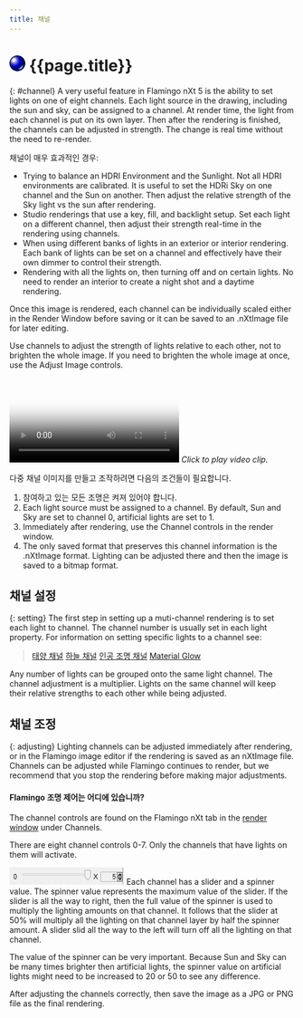 ```yaml
---
title: 채널
---
```


# ![images/render.svg](images/render.svg) {{page.title}}
{: #channel}
A very useful feature in Flamingo nXt 5 is the ability to set lights on one of eight channels. Each light source in the drawing, including the sun and sky, can be assigned to a channel. At render time, the light from each channel is put on its own layer.  Then after the rendering is finished, the channels can be adjusted in strength.  The change is real time without the need to re-render.  

채널이 매우 효과적인 경우:

* Trying to balance an HDRI Environment and the Sunlight.  Not all HDRI environments are calibrated.  It is useful to set the HDRi Sky on one channel and the Sun on another.  Then adjust the relative strength of the Sky light vs the sun after rendering.
* Studio renderings that use a key, fill, and backlight setup. Set each light on a different channel, then adjust their strength real-time in the rendering using channels.
* When using different banks of lights in an exterior or interior rendering.  Each bank of lights can be set on a channel and effectively have their own dimmer to control their strength.
* Rendering with all the lights on, then turning off and on certain lights. No need to render an interior to create a night shot and a daytime rendering.

Once this image is rendered, each channel can be individually scaled either in the Render Window before saving or it can be saved to an .nXtImage file for later editing.

Use channels to adjust the strength of lights relative to each other, not to brighten the whole image.  If you need to brighten the whole image at once, use the Adjust Image controls.

<video id="channelsvideo" src="images/flamingo-lights-onoff.mp4" poster="images/flamingo-lights-onoff.jpg" controls preload></video>
*Click to play video clip.*

다중 채널 이미지를 만들고 조작하려면 다음의 조건들이 필요합니다.

 1. 참여하고 있는 모든 조명은 켜져 있어야 합니다.
 2. Each light source must be assigned to a channel. By default, Sun and Sky are set to channel 0, artificial lights are set to 1.
 3. Immediately after rendering, use the Channel controls in the render window.
 3. The only saved format that preserves this channel information is the .nXtImage format. Lighting can be adjusted there and then the image is saved to a bitmap format.

## 채널 설정
{: setting}
The first step in setting up a muti-channel rendering is to set each light to channel. The channel number is usually set in each light property.  For information on setting specific lights to a channel see:

>[태양 채널](sun-and-sky-tabs.html#sun-channel)
>[하늘 채널](sun-and-sky-tabs.html#sky-channel)
>[인공 조명 채널](lights-tab.html#channel)
>[Material Glow](documentproperties-flamingo.html#channel)

Any number of lights can be grouped onto the same light channel.  The channel adjustment is a multiplier. Lights on the same channel will keep their relative strengths to each other while being adjusted.

## 채널 조정
{: adjusting}
Lighting channels can be adjusted immediately after rendering, or in the Flamingo image editor if the rendering is saved as an nXtImage file.  Channels can be adjusted while Flamingo continues to render, but we recommend that you stop the rendering before making major adjustments.

#### Flamingo 조명 제어는 어디에 있습니까?
The channel controls are found on the Flamingo nXt tab in the [render window](render-window.html) under Channels.

There are eight channel controls 0-7. Only the channels that have lights on them will activate.

![images/channel-slider.png](images/channel-slider.png)
Each channel has a slider and a spinner value.  The spinner value represents the maximum value of the slider. If the slider is all the way to right, then the full value of the spinner is used to multiply the lighting amounts on that channel.  It follows that the slider at 50% will multiply all the lighting on that channel layer by half the spinner amount.  A slider slid all the way to the left will turn off all the lighting on that channel.

The value of the spinner can be very important.  Because Sun and Sky can be many times brighter then artificial lights, the spinner value on artificial lights  might need to be increased to 20 or 50 to see any difference.

After adjusting the channels correctly, then save the image as a JPG or PNG file as the final rendering.
